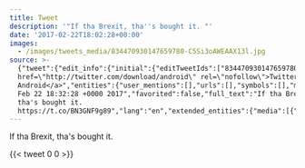 ```yaml
---
title: Tweet
description: '"If tha Brexit, tha''s bought it. "'
date: '2017-02-22T18:02:28+00:00'
images:
  - /images/tweets_media/834470930147659780-C5Si3oAWEAAX13l.jpg
source: >-
  {"tweet":{"edit_info":{"initial":{"editTweetIds":["834470930147659780"],"editableUntil":"2017-02-22T19:32:28.124Z","editsRemaining":"5","isEditEligible":true}},"retweeted":false,"source":"<a
  href=\"http://twitter.com/download/android\" rel=\"nofollow\">Twitter for
  Android</a>","entities":{"user_mentions":[],"urls":[],"symbols":[],"media":[{"expanded_url":"https://twitter.com/toychicken/status/834470930147659780/photo/1","indices":["32","55"],"url":"https://t.co/BN3GNF9g89","media_url":"http://pbs.twimg.com/tweet_video_thumb/C5Si3oAWEAAX13l.jpg","id_str":"834470907485753344","id":"834470907485753344","media_url_https":"https://pbs.twimg.com/tweet_video_thumb/C5Si3oAWEAAX13l.jpg","sizes":{"medium":{"w":"600","h":"600","resize":"fit"},"small":{"w":"600","h":"600","resize":"fit"},"thumb":{"w":"150","h":"150","resize":"crop"},"large":{"w":"600","h":"600","resize":"fit"}},"type":"photo","display_url":"pic.twitter.com/BN3GNF9g89"}],"hashtags":[]},"display_text_range":["0","55"],"favorite_count":"0","id_str":"834470930147659780","truncated":false,"retweet_count":"0","id":"834470930147659780","possibly_sensitive":false,"created_at":"Wed
  Feb 22 18:32:28 +0000 2017","favorited":false,"full_text":"If tha Brexit,
  tha's bought it.
  https://t.co/BN3GNF9g89","lang":"en","extended_entities":{"media":[{"expanded_url":"https://twitter.com/toychicken/status/834470930147659780/photo/1","indices":["32","55"],"url":"https://t.co/BN3GNF9g89","media_url":"http://pbs.twimg.com/tweet_video_thumb/C5Si3oAWEAAX13l.jpg","id_str":"834470907485753344","video_info":{"aspect_ratio":["1","1"],"variants":[{"bitrate":"0","content_type":"video/mp4","url":"https://video.twimg.com/tweet_video/C5Si3oAWEAAX13l.mp4"}]},"id":"834470907485753344","media_url_https":"https://pbs.twimg.com/tweet_video_thumb/C5Si3oAWEAAX13l.jpg","sizes":{"medium":{"w":"600","h":"600","resize":"fit"},"small":{"w":"600","h":"600","resize":"fit"},"thumb":{"w":"150","h":"150","resize":"crop"},"large":{"w":"600","h":"600","resize":"fit"}},"type":"animated_gif","display_url":"pic.twitter.com/BN3GNF9g89"}]}}}
---
```

If tha Brexit, tha's bought it. 
    
{{< tweet 0 0 >}}
    

